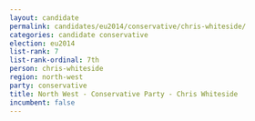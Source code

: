 ```yaml
---
layout: candidate
permalink: candidates/eu2014/conservative/chris-whiteside/
categories: candidate conservative
election: eu2014
list-rank: 7
list-rank-ordinal: 7th
person: chris-whiteside
region: north-west
party: conservative
title: North West - Conservative Party - Chris Whiteside
incumbent: false
---
```

